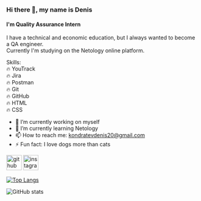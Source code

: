 ### Hi there 👋, my name is Denis
#### I'm Quality Assurance Intern
I have a technical and economic education, but I always wanted to become a QA engineer. <br/>
Сurrently I'm studying on the Netology online platform.

Skills:<br/> 
🔥 YouTrack <br/>
🔥 Jira <br/>
🔥 Postman <br/>
🔥 Git <br/>
🔥 GitHub <br/>
🔥 HTML <br/>
🔥 CSS<br/>

- 🔭 I’m currently working on myself 
- 🌱 I’m currently learning Netology 
- 📫 How to reach me: kondratevdenis20@gmail.com 
- ⚡ Fun fact: I love dogs more than cats 


[<img src='https://cdn.jsdelivr.net/npm/simple-icons@3.0.1/icons/github.svg' alt='github' height='40'>](https://github.com/dino-4)  [<img src='https://cdn.jsdelivr.net/npm/simple-icons@3.0.1/icons/instagram.svg' alt='instagram' height='40'>](https://www.instagram.com/dKondratev/)  

[![Top Langs](https://github-readme-stats.vercel.app/api/top-langs/?username=dino-4)](https://github.com/anuraghazra/github-readme-stats)

![GitHub stats](https://github-readme-stats.vercel.app/api?username=dino-4&show_icons=true)  
